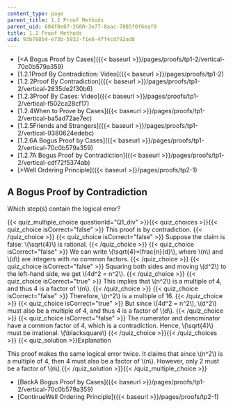 ```yaml
---
content_type: page
parent_title: 1.2 Proof Methods
parent_uid: 604f8e07-2680-3e77-8aac-7885f0f6eaf0
title: 1.2 Proof Methods
uid: 93b788b4-e73b-5932-f1e8-4ff4cd792ad8
---
```


*   [<A Bogus Proof by Cases]({{< baseurl >}}/pages/proofs/tp1-2/vertical-70c0b579a359)
*   [1.2.1Proof By Contradiction: Video]({{< baseurl >}}/pages/proofs/tp1-2)
*   [1.2.2Proof By Contradiction]({{< baseurl >}}/pages/proofs/tp1-2/vertical-2835de2f30b6)
*   [1.2.3Proof By Cases: Video]({{< baseurl >}}/pages/proofs/tp1-2/vertical-f502ca28cf17)
*   [1.2.4When to Prove by Cases]({{< baseurl >}}/pages/proofs/tp1-2/vertical-ba5ad72ae7ec)
*   [1.2.5Friends and Strangers]({{< baseurl >}}/pages/proofs/tp1-2/vertical-9380624edebc)
*   [1.2.6A Bogus Proof by Cases]({{< baseurl >}}/pages/proofs/tp1-2/vertical-70c0b579a359)
*   [1.2.7A Bogus Proof by Contradiction]({{< baseurl >}}/pages/proofs/tp1-2/vertical-cdf72f5374ab)
*   [\>Well Ordering Principle]({{< baseurl >}}/pages/proofs/tp2-1)

A Bogus Proof by Contradiction
------------------------------

Which step(s) contain the logical error?

{{< quiz_multiple_choice questionId="Q1_div" >}}{{< quiz_choices >}}{{< quiz_choice isCorrect="false" >}}&nbsp;This proof is by contradiction.&nbsp;{{< /quiz_choice >}}
{{< quiz_choice isCorrect="false" >}}&nbsp;Suppose the claim is false: \\(\\sqrt{4}\\) is rational.&nbsp;{{< /quiz_choice >}}
{{< quiz_choice isCorrect="false" >}}&nbsp;We can write \\(\\sqrt{4}=\\frac{n}{d}\\), where \\(n\\) and \\(d\\) are integers with no common factors.&nbsp;{{< /quiz_choice >}}
{{< quiz_choice isCorrect="false" >}}&nbsp;Squaring both sides and moving \\(d^2\\) to the left-hand side, we get \\(4d^2 = n^2\\).&nbsp;{{< /quiz_choice >}}
{{< quiz_choice isCorrect="true" >}}&nbsp;This implies that \\(n^2\\) is a multiple of 4, and thus 4 is a factor of \\(n\\).&nbsp;{{< /quiz_choice >}}
{{< quiz_choice isCorrect="false" >}}&nbsp;Therefore, \\(n^2\\) is a multiple of 16.&nbsp;{{< /quiz_choice >}}
{{< quiz_choice isCorrect="true" >}}&nbsp;But since \\(4d^2 = n^2\\), \\(d^2\\) must also be a multiple of 4, and thus 4 is a factor of \\(d\\).&nbsp;{{< /quiz_choice >}}
{{< quiz_choice isCorrect="false" >}}&nbsp;The numerator and denominator have a common factor of 4, which is a contradiction. Hence, \\(\\sqrt{4}\\) must be irrational. \\(\\blacksquare\\)&nbsp;{{< /quiz_choice >}}{{< /quiz_choices >}}
{{< quiz_solution >}}Explanation

This proof makes the same logical error twice. It claims that since \\(n^2\\) is a multiple of 4, then 4 must also be a factor of \\(n\\). However, only 2 must be a factor of \\(n\\).{{< /quiz_solution >}}{{< /quiz_multiple_choice >}}

*   [BackA Bogus Proof by Cases]({{< baseurl >}}/pages/proofs/tp1-2/vertical-70c0b579a359)
*   [ContinueWell Ordering Principle]({{< baseurl >}}/pages/proofs/tp2-1)
